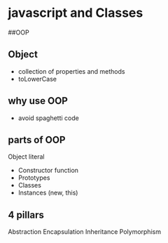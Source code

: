 # javascript and Classes

##OOP

## Object
- collection of properties and methods
- toLowerCase

## why use OOP
- avoid spaghetti code

## parts of OOP
Object literal

- Constructor function
- Prototypes
- Classes
- Instances (new, this)

## 4 pillars
Abstraction 
Encapsulation
Inheritance 
Polymorphism